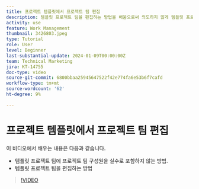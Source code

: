 ```yaml
---
title: 프로젝트 템플릿에서 프로젝트 팀 편집
description: 템플릿 프로젝트 팀을 편집하는 방법을 배움으로써 의도하지 않게 템플릿 프로젝트 팀에 프로젝트 팀 구성원을 포함하지 마십시오.
activity: use
feature: Work Management
thumbnail: 3426803.jpeg
type: Tutorial
role: User
level: Beginner
last-substantial-update: 2024-01-09T00:00:00Z
team: Technical Marketing
jira: KT-14755
doc-type: video
source-git-commit: 6800bbaa25945647522f42e774fa6e53b6f7cafd
workflow-type: tm+mt
source-wordcount: '62'
ht-degree: 9%

---
```


# 프로젝트 템플릿에서 프로젝트 팀 편집

이 비디오에서 배우는 내용은 다음과 같습니다.

* 템플릿 프로젝트 팀에 프로젝트 팀 구성원을 실수로 포함하지 않는 방법.
* 템플릿 프로젝트 팀을 편집하는 방법

>[!VIDEO](https://video.tv.adobe.com/v/3426803/?quality=12&learn=on)
